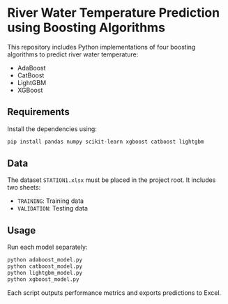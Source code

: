 
# River Water Temperature Prediction using Boosting Algorithms

This repository includes Python implementations of four boosting algorithms to predict river water temperature:

- AdaBoost
- CatBoost
- LightGBM
- XGBoost

## Requirements

Install the dependencies using:

```bash
pip install pandas numpy scikit-learn xgboost catboost lightgbm
```

## Data

The dataset `STATION1.xlsx` must be placed in the project root. It includes two sheets:
- `TRAINING`: Training data
- `VALIDATION`: Testing data

## Usage

Run each model separately:

```bash
python adaboost_model.py
python catboost_model.py
python lightgbm_model.py
python xgboost_model.py
```

Each script outputs performance metrics and exports predictions to Excel.
